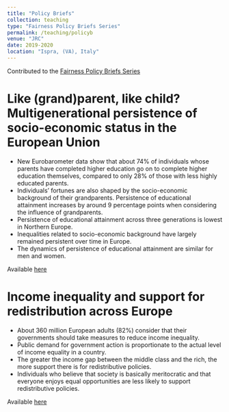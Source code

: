 ```yaml
---
title: "Policy Briefs"
collection: teaching
type: "Fairness Policy Briefs Series"
permalink: /teaching/policyb
venue: "JRC"
date: 2019-2020
location: "Ispra, (VA), Italy"
---
```


Contributed to the [Fairness Policy Briefs Series](https://ec.europa.eu/jrc/en/research/crosscutting-activities/fairness/fairness-policy-briefs-series)

Like (grand)parent, like child? Multigenerational persistence of socio-economic status in the European Union
======
* New Eurobarometer data show that about 74% of individuals whose parents have completed higher education go on to complete higher education themselves, compared to only 28% of those with less highly educated parents.
* Individuals’ fortunes are also shaped by the socio-economic background of their grandparents. Persistence of educational attainment increases by around 9 percentage points when considering the influence of grandparents.
* Persistence of educational attainment across three generations is lowest in Northern Europe.
* Inequalities related to socio-economic background have largely remained persistent over time in Europe.
* The dynamics of persistence of educational attainment are similar for men and women.

Available [here](https://ec.europa.eu/jrc/sites/jrcsh/files/fairness_pb2019_soc_mobility.pdf)

Income inequality and support for redistribution across Europe
======
* About 360 million European adults (82%) consider that their governments should take measures to reduce income inequality.
* Public demand for government action is proportionate to the actual level of income equality in a country.
* The greater the income gap between the middle class and the rich, the more support there is for redistributive policies.
* Individuals who believe that society is basically meritocratic and that everyone enjoys equal opportunities are less likely to support redistributive policies.

Available [here](https://ec.europa.eu/jrc/sites/jrcsh/files/fairness_pb2019_redistribution.pdf)
